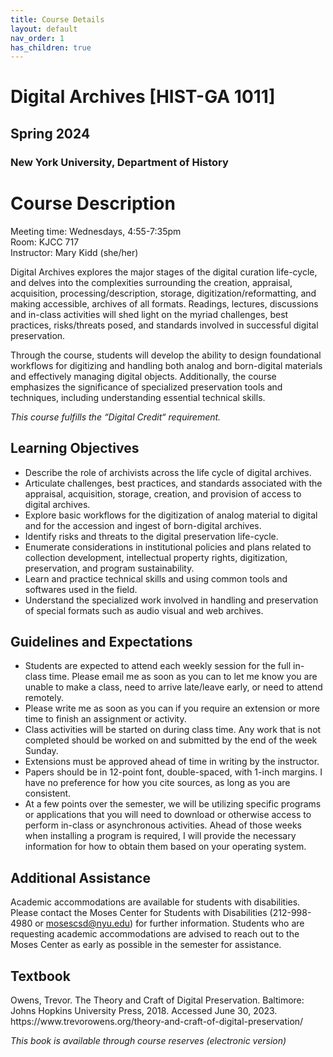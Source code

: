 ```yaml
---
title: Course Details
layout: default
nav_order: 1
has_children: true
---
```


# Digital Archives [HIST-GA 1011]
## Spring 2024
### New York University, Department of History

# Course Description

Meeting time: Wednesdays, 4:55-7:35pm<br>
Room: KJCC 717<br>
Instructor: Mary Kidd (she/her)<br>

<p>Digital Archives explores the major stages of the digital curation life-cycle, and delves into the complexities surrounding the creation, appraisal, acquisition, processing/description, storage, digitization/reformatting, and making accessible, archives of all formats. Readings, lectures, discussions and in-class activities will shed light on the myriad challenges, best practices, risks/threats posed, and standards involved in successful digital preservation.</p>

<p>Through the course, students will develop the ability to design foundational workflows for digitizing and handling both analog and born-digital materials and effectively managing digital objects. Additionally, the course emphasizes the significance of specialized preservation tools and techniques, including understanding essential technical skills.</p>

_This course fulfills the “Digital Credit“ requirement._

<a name="learning-objectives"></a>
## Learning Objectives
* Describe the role of archivists across the life cycle of digital archives.
* Articulate challenges, best practices, and standards associated with the appraisal, acquisition, storage, creation, and provision of access to digital archives.
* Explore basic workflows for the digitization of analog material to digital and for the accession and ingest of born-digital archives.
* Identify risks and threats to the digital preservation life-cycle.
* Enumerate considerations in institutional policies and plans related to collection development, intellectual property rights, digitization, preservation, and program sustainability.
* Learn and practice technical skills and using common tools and softwares used in the field.
* Understand the specialized work involved in handling and preservation of special formats such as audio visual and web archives.

<a name="guidelines"></a>
## Guidelines and Expectations
* Students are expected to attend each weekly session for the full in-class time. Please email me as soon as you can to let me know you are unable to make a class, need to arrive late/leave early, or need to attend remotely.
* Please write me as soon as you can if you require an extension or more time to finish an assignment or activity.
* Class activities will be started on during class time. Any work that is not completed should be worked on and submitted by the end of the week Sunday.
* Extensions must be approved ahead of time in writing by the instructor.
* Papers should be in 12-point font, double-spaced, with 1-inch margins. I have no preference for how you cite sources, as long as you are consistent.
* At a few points over the semester, we will be utilizing specific programs or applications that you will need to download or otherwise access to perform in-class or asynchronous activities. Ahead of those weeks when installing a program is required, I will provide the necessary information for how to obtain them based on your operating system.

<a name="assistance"></a>
## Additional Assistance
Academic accommodations are available for students with disabilities. Please contact the Moses Center for Students with Disabilities (212-998-4980 or mosescsd@nyu.edu) for further information. Students who are requesting academic accommodations are advised to reach out to the Moses Center as early as possible in the semester for assistance.
<a name="textbook"></a>
## Textbook
<p>Owens, Trevor. The Theory and Craft of Digital Preservation. Baltimore: Johns Hopkins University Press, 2018. Accessed June 30, 2023. https://www.trevorowens.org/theory-and-craft-of-digital-preservation/</p>

_This book is available through course reserves (electronic version)_
